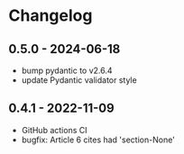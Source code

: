 # Changelog
## 0.5.0 - 2024-06-18
- bump pydantic to v2.6.4
- update Pydantic validator style

## 0.4.1 - 2022-11-09
- GitHub actions CI
- bugfix: Article 6 cites had 'section-None'
